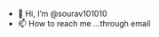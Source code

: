 - 👋 Hi, I’m @sourav101010
- 📫 How to reach me ...through email

<!---
sourav101010/sourav101010 is a ✨ special ✨ repository because its `README.md` (this file) appears on your GitHub profile.
You can click the Preview link to take a look at your changes.
--->
